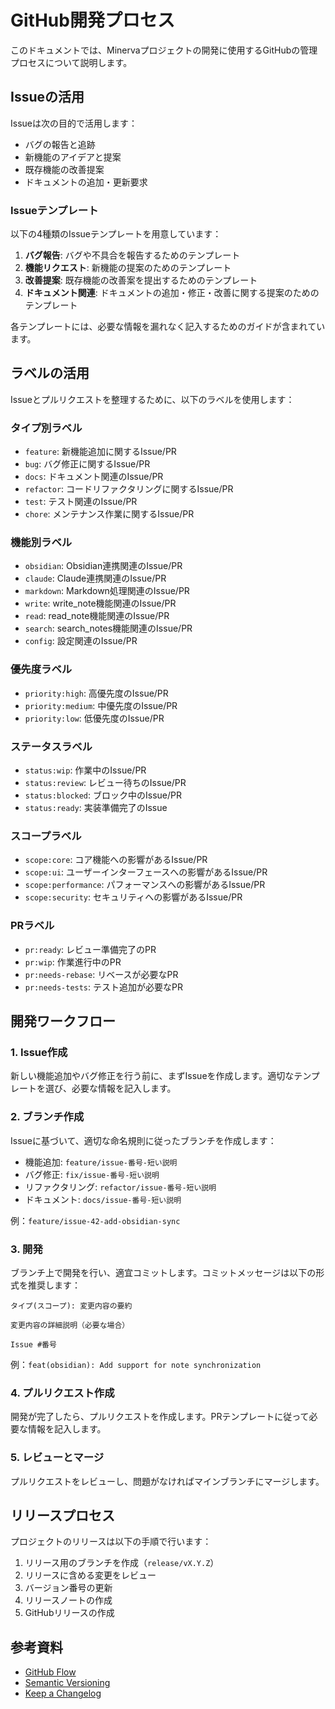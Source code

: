 # GitHub開発プロセス

このドキュメントでは、Minervaプロジェクトの開発に使用するGitHubの管理プロセスについて説明します。

## Issueの活用

Issueは次の目的で活用します：

- バグの報告と追跡
- 新機能のアイデアと提案
- 既存機能の改善提案
- ドキュメントの追加・更新要求

### Issueテンプレート

以下の4種類のIssueテンプレートを用意しています：

1. **バグ報告**: バグや不具合を報告するためのテンプレート
2. **機能リクエスト**: 新機能の提案のためのテンプレート
3. **改善提案**: 既存機能の改善案を提出するためのテンプレート
4. **ドキュメント関連**: ドキュメントの追加・修正・改善に関する提案のためのテンプレート

各テンプレートには、必要な情報を漏れなく記入するためのガイドが含まれています。

## ラベルの活用

Issueとプルリクエストを整理するために、以下のラベルを使用します：

### タイプ別ラベル
- `feature`: 新機能追加に関するIssue/PR
- `bug`: バグ修正に関するIssue/PR
- `docs`: ドキュメント関連のIssue/PR
- `refactor`: コードリファクタリングに関するIssue/PR
- `test`: テスト関連のIssue/PR
- `chore`: メンテナンス作業に関するIssue/PR

### 機能別ラベル
- `obsidian`: Obsidian連携関連のIssue/PR
- `claude`: Claude連携関連のIssue/PR
- `markdown`: Markdown処理関連のIssue/PR
- `write`: write_note機能関連のIssue/PR
- `read`: read_note機能関連のIssue/PR
- `search`: search_notes機能関連のIssue/PR
- `config`: 設定関連のIssue/PR

### 優先度ラベル
- `priority:high`: 高優先度のIssue/PR
- `priority:medium`: 中優先度のIssue/PR
- `priority:low`: 低優先度のIssue/PR

### ステータスラベル
- `status:wip`: 作業中のIssue/PR
- `status:review`: レビュー待ちのIssue/PR
- `status:blocked`: ブロック中のIssue/PR
- `status:ready`: 実装準備完了のIssue

### スコープラベル
- `scope:core`: コア機能への影響があるIssue/PR
- `scope:ui`: ユーザーインターフェースへの影響があるIssue/PR
- `scope:performance`: パフォーマンスへの影響があるIssue/PR
- `scope:security`: セキュリティへの影響があるIssue/PR

### PRラベル
- `pr:ready`: レビュー準備完了のPR
- `pr:wip`: 作業進行中のPR
- `pr:needs-rebase`: リベースが必要なPR
- `pr:needs-tests`: テスト追加が必要なPR

## 開発ワークフロー

### 1. Issue作成

新しい機能追加やバグ修正を行う前に、まずIssueを作成します。適切なテンプレートを選び、必要な情報を記入します。

### 2. ブランチ作成

Issueに基づいて、適切な命名規則に従ったブランチを作成します：

- 機能追加: `feature/issue-番号-短い説明`
- バグ修正: `fix/issue-番号-短い説明`
- リファクタリング: `refactor/issue-番号-短い説明`
- ドキュメント: `docs/issue-番号-短い説明`

例：`feature/issue-42-add-obsidian-sync`

### 3. 開発

ブランチ上で開発を行い、適宜コミットします。コミットメッセージは以下の形式を推奨します：

```
タイプ(スコープ): 変更内容の要約

変更内容の詳細説明（必要な場合）

Issue #番号
```

例：`feat(obsidian): Add support for note synchronization`

### 4. プルリクエスト作成

開発が完了したら、プルリクエストを作成します。PRテンプレートに従って必要な情報を記入します。

### 5. レビューとマージ

プルリクエストをレビューし、問題がなければマインブランチにマージします。

## リリースプロセス

プロジェクトのリリースは以下の手順で行います：

1. リリース用のブランチを作成（`release/vX.Y.Z`）
2. リリースに含める変更をレビュー
3. バージョン番号の更新
4. リリースノートの作成
5. GitHubリリースの作成

## 参考資料

- [GitHub Flow](https://docs.github.com/ja/get-started/quickstart/github-flow)
- [Semantic Versioning](https://semver.org/)
- [Keep a Changelog](https://keepachangelog.com/en/1.0.0/)
